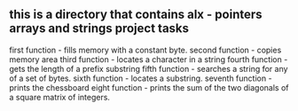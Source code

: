 this is a directory that contains alx - pointers arrays and strings project tasks
-----------------------------------------------------------------------------------------------------------------------

first function -  fills memory with a constant byte.
second function -  copies memory area
third function -  locates a character in a string
fourth function -  gets the length of a prefix substring
fifth function -  searches a string for any of a set of bytes.
sixth function - locates a substring.
seventh function -  prints the chessboard
eight function -  prints the sum of the two diagonals of a square matrix of integers.
